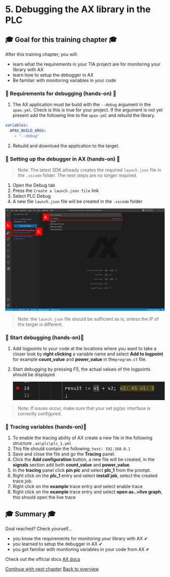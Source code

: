 # 5. Debugging the AX library in the PLC

## :mortar_board: Goal for this training chapter :mortar_board:

After this training chapter, you will:

- learn what the requirements in your TIA project are for monitoring your library with AX
- learn how to setup the debugger in AX
- Be familair with monitoring variables in your code

### :raised_hands: Requirements for debugging (hands-on) :raised_hands:

1. The AX application must be build with the `--debug` argument in the `apax.yml`. Check is this is true for your project. If the argument is not yet present add the following line to the `apax.yml` and rebuild the library.

```yaml
variables:
  APAX_BUILD_ARGS:
    - "--debug"
```

2. Rebuild and download the application to the target.

### :raised_hands: Setting up the debugger in AX (hands-on) :raised_hands:

> Note: The latest SDK allready creates the required `launch.json` file in the `.vscode` folder. The next steps are no longer required.
1. Open the Debug tab
2. Press the `Create a launch.json file` link
3. Select PLC Debug
4. A new file `launch.json` file will be created in the `.vscode` folder

![drawing](./assets/20230712_141214_image.png)

> Note: the `launch.json` file should be sufficient as is, unless the IP of the target is different.

### :raised_hands: Start debugging (hands-on):raised_hands:

1. Add logpoints to your code at the locations where you want to take a closer look by **right clicking** a variable name and select **Add to logpoint** for example **count_value** and **power_value** in the`program.st` file.
2. Start debugging by pressing *F5*, the actual values of the logpoints should be displayed

   ![drawing](./assets/20230712_152836_image.png)

> Note: If issues occur, make sure that your set pg/pc interface is correctly configured.

### :raised_hands: Tracing variables (hands-on):raised_hands:

1. To enable the tracing ability of AX create a new file in the following structure `.ax\plc\plc_1.yml`
2. This file should contain the following;
   ```host: 192.168.0.1```
3. Save and close the file and go the **Tracing** panel.
4. Click the **Add configuration** button, a new file will be created, in the **signals** section add both **count_value** and **power_value**.
5. In the **tracing** panel click **pin plc** and select **plc_1** from the prompt.
6. Right click on the **plc_1** entry and select **install job**, select the created trace job.
7. Right click on the **example** trace entry and select enable trace
8. Right click on the **example** trace entry and select **open as..>live graph**, this should open the live trace

## :mortar_board: Summary :mortar_board:

Goal reached? Check yourself...

- you know the requirements for monitoring your library with AX ✔
- you learned to setup the debugger in AX ✔
- you got familiar with monitoring variables in your code from AX ✔

Check out the official docs [AX docs](https://console.simatic-ax.siemens.io/docs/ax2tia/debugging_workflow)

[Continue with next chapter](./6-goodluck.md)
[Back to overview](./../README.md)
